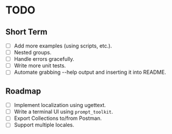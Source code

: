# TODO

## Short Term

- [ ] Add more examples (using scripts, etc.).
- [ ] Nested groups.
- [ ] Handle errors gracefully.
- [ ] Write more unit tests.
- [ ] Automate grabbing --help output and inserting it into README.

## Roadmap

- [ ] Implement localization using ugettext.
- [ ] Write a terminal UI using `prompt_toolkit`.
- [ ] Export Collections to/from Postman.
- [ ] Support multiple locales.
